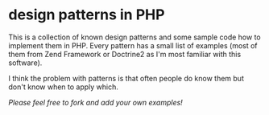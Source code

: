 # design patterns in PHP #

This is a collection of known design patterns and some sample code how to implement them in PHP. Every pattern has a
small list of examples (most of them from Zend Framework or Doctrine2 as I'm most familiar with this software).

I think the problem with patterns is that often people do know them but don't know when to apply which.

*Please feel free to fork and add your own examples!*
